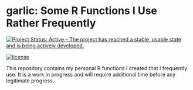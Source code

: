 # garlic: Some R Functions I Use Rather Frequently

<!-- badges: start -->
[![Project Status: Active – The project has reached a stable, usable
state and is being actively
developed.](https://www.repostatus.org/badges/latest/active.svg)](https://www.repostatus.org/#active)

[![license](https://img.shields.io/badge/license-GPL--3-blue.svg)](https://www.gnu.org/licenses/gpl-3.0.en.html)

<!-- [![Last-changedate](https://img.shields.io/badge/last%20change-2021--06--04-green.svg)](/commits/master) -->



<!-- badges: end -->


This repository contains my personal R functions I created that I frequently use. It is a work in progress and will require additional time before any legitimate progress.
